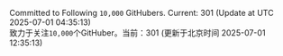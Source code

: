 Committed to Following `10,000` GitHubers. Current: <!-- FOLLOWING_COUNT -->301<!-- FOLLOWING_COUNT --> (Update at UTC <!-- LAST_UPDATED -->2025-07-01 04:35:13<!-- LAST_UPDATED -->)<br>
致力于关注`10,000`个GitHuber。当前：<!-- FOLLOWING_COUNT -->301<!-- FOLLOWING_COUNT --> (更新于北京时间 <!-- LAST_UPDATED_CST -->2025-07-01 12:35:13<!-- LAST_UPDATED_CST -->)
